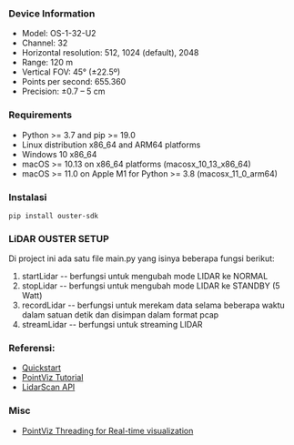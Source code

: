 ### Device Information
- Model: OS-1-32-U2
- Channel: 32
- Horizontal resolution: 512, 1024 (default), 2048
- Range: 120 m
- Vertical FOV: 45° (±22.5º)
- Points per second: 655.360
- Precision: ±0.7 – 5 cm

### Requirements
- Python >= 3.7 and pip >= 19.0
- Linux distribution x86_64 and ARM64 platforms
- Windows 10 x86_64 
- macOS >= 10.13 on x86_64 platforms (macosx_10_13_x86_64)
- macOS >= 11.0 on Apple M1 for Python >= 3.8 (macosx_11_0_arm64)
### Instalasi

```commandline
pip install ouster-sdk
```

### LiDAR OUSTER SETUP

Di project ini ada satu file main.py yang isinya beberapa fungsi berikut:
1. startLidar -- berfungsi untuk mengubah mode LIDAR ke NORMAL
2. stopLidar -- berfungsi untuk mengubah mode LIDAR ke STANDBY (5 Watt)
3. recordLidar -- berfungsi untuk merekam data selama beberapa waktu dalam satuan detik dan disimpan dalam format pcap
4. streamLidar -- berfungsi untuk streaming LIDAR

### Referensi:
- [Quickstart](https://static.ouster.dev/sdk-docs/python/quickstart.html)
- [PointViz Tutorial](https://static.ouster.dev/sdk-docs/python/viz/viz-api-tutorial.html#structured-point-cloud)
- [LidarScan API](https://static.ouster.dev/sdk-docs/reference/lidar-scan.html)

### Misc
- [PointViz Threading for Real-time visualization](https://github.com/ouster-lidar/ouster_example/blob/master/python/src/ouster/sdk/viz.py)